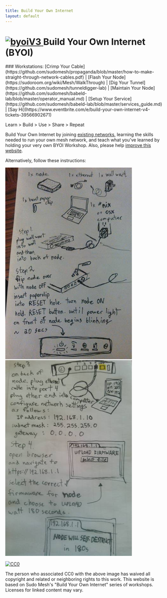 ```yaml
---
title: Build Your Own Internet
layout: default
---
```

<h1>
    <a href="https://github.com/sudomesh/propaganda"><img src="https://raw.githubusercontent.com/sudomesh/propaganda/master/byoiV3_smaller.png" style="border-style: none;" alt="byoiV3" width="105" height="120" />
    </a> 
    Build Your Own Internet (BYOI)
</h1>
### Workstations: [Crimp Your Cable](https://github.com/sudomesh/propaganda/blob/master/how-to-make-straight-through-network-cables.pdf) | [Flash Your Node](https://sudoroom.org/wiki/Mesh/WalkThrough) | [Dig Your Tunnel](https://github.com/sudomesh/tunneldigger-lab) | [Maintain Your Node](https://github.com/sudomesh/babeld-lab/blob/master/operator_manual.md) | [Setup Your Service](https://github.com/sudomesh/babeld-lab/blob/master/services_guide.md) | [Say Hi](https://www.eventbrite.com/e/build-your-own-internet-v4-tickets-39566902671)  

Learn > Build > Use > Share > Repeat

Build Your Own Internet by joining [existing networks](networks), learning the skills needed to run your own mesh network, and teach what you've learned by holding your very own BYOI Workshop. Also, please help [improve this website](https://github.com/buildyourowninternet/buildyourowninternet.github.io/). 

Alternatively, follow these instructions:  

![byoi](./images/byoi.jpg) ![byoi2](./images/byoi2.jpg)
<p xmlns:dct="http://purl.org/dc/terms/">
  <a rel="license"
     href="http://creativecommons.org/publicdomain/zero/1.0/">
    <img src="https://licensebuttons.net/p/zero/1.0/88x31.png" style="border-style: none;" alt="CC0" />
  </a>
</p>
The person who associated CC0 with the above image has waived all copyright and related or neighboring rights to this work.   
This website is based on Sudo Mesh's "Build Your Own Internet" series of workshops.  
Licenses for linked content may vary.  
